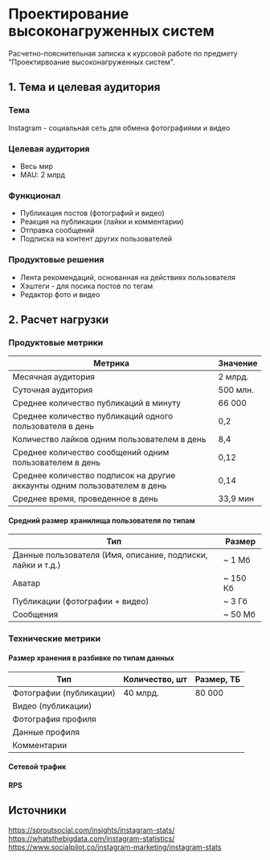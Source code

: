# Проектирование высоконагруженных систем
Расчетно-пояснительная записка к курсовой работе по предмету "Проектирвоание высоконагруженных систем".  
## 1. Тема и целевая аудитория
### Тема
Instagram - социальная сеть для обмена фотографиями и видео
### Целевая аудитория
- Весь мир
- MAU: 2 млрд
### Функционал
- Публикация постов (фотографий и видео)
- Реакция на публикации (лайки и комментарии)
- Отправка сообщений
- Подписка на контент других пользователей
### Продуктовые решения
- Лента рекомендаций, основанная на действиях пользователя
- Хэштеги - для посика постов по тегам
- Редактор фото и видео
## 2. Расчет нагрузки
### Продуктовые метрики
| Метрика                                                                   | Значение |
|---------------------------------------------------------------------------|----------|
| Месячная аудитория                                                        | 2 млрд.  |
| Суточная аудитория                                                        | 500 млн. |
| Среднее количество публикаций в минуту                                    | 66 000   |
| Среднее количество публикаций одного пользователя в день                  | 0,2      |
| Количество лайков одним пользователем в день                              | 8,4      |
| Среднее количество сообщений одним пользователем в день                   | 0,12     |
| Среднее количество подписок на другие аккаунты одним пользователем в день | 0,14     |
| Среднее время, проведенное в день                                         | 33,9 мин |
#### Средний размер хранилища пользователя по типам
| Тип                                                         | Размер   |
|-------------------------------------------------------------|----------|
| Данные пользователя (Имя, описание, подписки, лайки и т.д.) | ~ 1 Мб   |
| Аватар                                                      | ~ 150 Кб |
| Публикации (фотографии + видео)                             | ~ 3 Гб   |
| Сообщения                                                   | ~ 50 Mб  |

### Технические метрики
#### Размер хранения в разбивке по типам данных
| Тип                     | Количество, шт | Размер, ТБ |
|-------------------------|----------------|------------|
| Фотографии (публикации) | 40 млрд.       | 80 000     |
| Видео (публикации)      |                |            |
| Фотография профиля      |                |            |
| Данные профиля          |                |            |
| Комментарии             |                |            |
#### Сетевой трафик

#### RPS

## Источники
https://sproutsocial.com/insights/instagram-stats/
https://whatsthebigdata.com/instagram-statistics/
https://www.socialpilot.co/instagram-marketing/instagram-stats